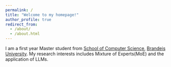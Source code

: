 ```yaml
---
permalink: /
title: "Welcome to my homepage!"
author_profile: true
redirect_from: 
  - /about/
  - /about.html
---
```


I am a first year Master student from [School of Computer Science](https://www.brandeis.edu/computer-science/), [Brandeis University](https://www.brandeis.edu/). My research interests includes Mixture of Experts(MoE) and the application of LLMs.


